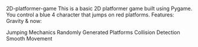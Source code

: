 
 2D-platformer-game
This is a basic 2D platformer game 
built using Pygame. You control a blue 4
character that jumps on red platforms.
Features: Gravity &amp;
now:


Jumping 
Mechanics Randomly Generated Platforms Collision Detection Smooth Movement
